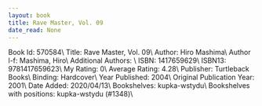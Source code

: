 ```yaml
---
layout: book
title: Rave Master, Vol. 09
date_read: None
---
```


Book Id: 570584\ 
Title: Rave Master, Vol. 09\ 
Author: Hiro Mashima\ 
Author l-f: Mashima, Hiro\ 
Additional Authors: \ 
ISBN: 1417659629\ 
ISBN13: 9781417659623\ 
My Rating: 0\ 
Average Rating: 4.28\ 
Publisher: Turtleback Books\ 
Binding: Hardcover\ 
Year Published: 2004\ 
Original Publication Year: 2001\ 
Date Added: 2020/04/13\ 
Bookshelves: kupka-wstydu\ 
Bookshelves with positions: kupka-wstydu (#1348)\ 

